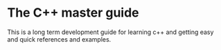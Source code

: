 # The C++ master guide

This is a long term development guide for learning c++ and getting easy and quick references and examples.
